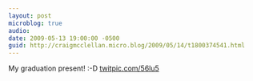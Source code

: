 ```yaml
---
layout: post
microblog: true
audio: 
date: 2009-05-13 19:00:00 -0500
guid: http://craigmcclellan.micro.blog/2009/05/14/t1800374541.html
---
```

My graduation present! :-D [twitpic.com/56lu5](http://twitpic.com/56lu5)
